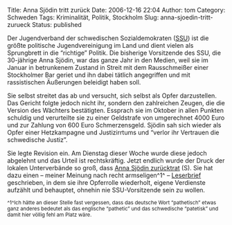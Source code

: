 Title: Anna Sjödin tritt zurück
Date: 2006-12-16 22:04
Author: tom
Category: Schweden
Tags: Kriminalität, Politik, Stockholm
Slug: anna-sjoedin-tritt-zurueck
Status: published

Der Jugendverband der schwedischen Sozialdemokraten
([SSU](http://www.ssu.se/)) ist die größte politische Jugendvereinigung
im Land und dient vielen als Sprungbrett in die “richtige” Politik. Die
bisherige Vorsitzende des SSU, die 30-jährige Anna Sjödin, war das ganze
Jahr in den Medien, weil sie im Januar in betrunkenem Zustand in Streit
mit dem Rausschmeißer einer Stockholmer Bar geriet und ihn dabei tätlich
angegriffen und mit rassistischen Äußerungen beleidigt haben soll.

Sie selbst streitet das ab und versucht, sich selbst als Opfer
darzustellen. Das Gericht folgte jedoch nicht ihr, sondern den
zahlreichen Zeugen, die die Version des Wächters bestätigten. Essprach
sie im Oktober in allen Punkten schuldig und verurteilte sie zu einer
Geldstrafe von umgerechnet 4000 Euro und zur Zahlung von 600 Euro
Schmerzensgeld. Sjödin sah sich wieder als Opfer einer Hetzkampagne und
Justizirrtums und “verlor ihr Vertrauen die schwedische Justiz”.

Sie legte Revision ein. Am Dienstag dieser Woche wurde diese jedoch
abgelehnt und das Urteil ist rechtskräftig. Jetzt endlich wurde der
Druck der lokalen Unterverbände so groß, dass [Anna Sjödin
zurücktrat](http://www.sr.se/Ekot/artikel.asp?artikel=1095637) (S). Sie
hat dazu einen – meiner Meinung nach recht armseligen^1^ –
[Leserbrief](http://www.dn.se/DNet/jsp/polopoly.jsp?d=572&a=597961&previousRenderType=6)
geschrieben, in dem sie ihre Opferrolle wiederholt, eigene Verdienste
aufzählt und behauptet, ohnehin nie SSU-Vorsitzende sein zu wollen.

<small>^1^Ich hätte an dieser Stelle fast vergessen, dass das deutsche
Wort “pathetisch” etwas ganz anderes bedeutet als das englische
“pathetic” und das schwedische “patetisk” und damit hier völlig fehl am
Platz wäre. </small>

